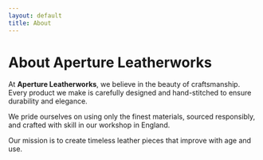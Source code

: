 ```yaml
---
layout: default
title: About
---
```


# About Aperture Leatherworks

At **Aperture Leatherworks**, we believe in the beauty of craftsmanship. Every product we make is carefully designed and hand-stitched to ensure durability and elegance. 

We pride ourselves on using only the finest materials, sourced responsibly, and crafted with skill in our workshop in England.

Our mission is to create timeless leather pieces that improve with age and use.
